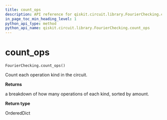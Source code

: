```yaml
---
title: count_ops
description: API reference for qiskit.circuit.library.FourierChecking.count_ops
in_page_toc_min_heading_level: 1
python_api_type: method
python_api_name: qiskit.circuit.library.FourierChecking.count_ops
---
```


# count\_ops

<span id="qiskit.circuit.library.FourierChecking.count_ops" />

`FourierChecking.count_ops()`

Count each operation kind in the circuit.

**Returns**

a breakdown of how many operations of each kind, sorted by amount.

**Return type**

OrderedDict

